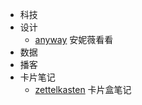 - 科技
- 设计
	- [anyway](https://anyway.fm/now/) 安妮薇看看
- 数据
- 播客
- 卡片笔记
	- [zettelkasten](https://zettelkasten.de/overview/) 卡片盒笔记